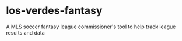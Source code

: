 # los-verdes-fantasy
A MLS soccer fantasy league commissioner's tool to help track league results and data
